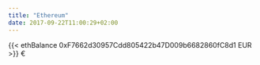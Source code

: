 ```yaml
---
title: "Ethereum"
date: 2017-09-22T11:00:29+02:00
---
```


{{< ethBalance 0xF7662d30957Cdd805422b47D009b6682860fC8d1 EUR >}} €
